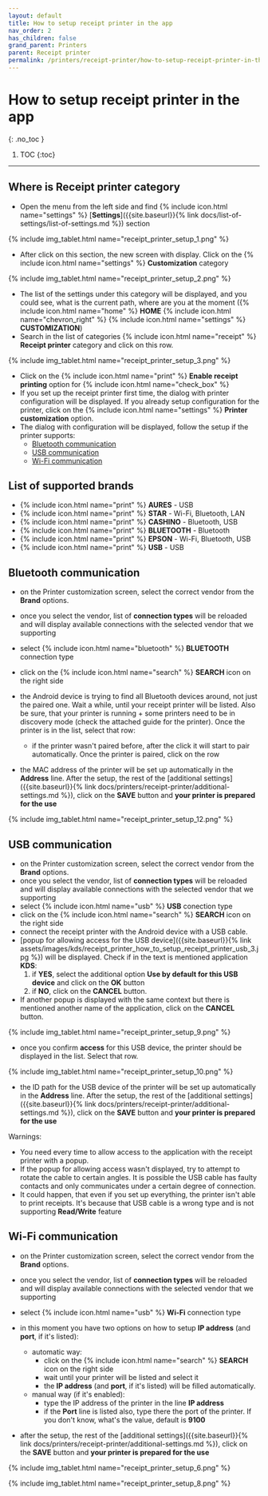 ```yaml
---
layout: default
title: How to setup receipt printer in the app
nav_order: 2
has_children: false
grand_parent: Printers
parent: Receipt printer
permalink: /printers/receipt-printer/how-to-setup-receipt-printer-in-the-app
---
```


# How to setup receipt printer in the app
{: .no_toc }

1. TOC
{:toc}

---

## Where is Receipt printer category
- Open the menu from the left side and find {% include icon.html name="settings" %} [**Settings**]({{site.baseurl}}{% link docs/list-of-settings/list-of-settings.md %}) section

{% include img_tablet.html name="receipt_printer_setup_1.png" %}

- After click on this section, the new screen with display. Click on the {% include icon.html name="settings" %} **Customization** category

{% include img_tablet.html name="receipt_printer_setup_2.png" %}

- The list of the settings under this category will be displayed, and you could see, what is the current path, where are you at the moment ({% include icon.html name="home" %} **HOME** {% include icon.html name="chevron_right" %} {% include icon.html name="settings" %} **CUSTOMIZATION**)
- Search in the list of categories {% include icon.html name="receipt" %} **Receipt printer** category and click on this row.

{% include img_tablet.html name="receipt_printer_setup_3.png" %}

- Click on the {% include icon.html name="print" %} **Enable receipt printing** option for {% include icon.html name="check_box" %}
- If you set up the receipt printer first time, the dialog with printer configuration will be displayed. If you already setup configuration for the printer, click on the {% include icon.html name="settings" %} **Printer customization** option. 
- The dialog with configuration will be displayed, follow the setup if the printer supports:
	- [Bluetooth communication](#bluetooth-communication)
	- [USB communication](#usb-communication)
	- [Wi-Fi communication](#wi-fi-communication)

## List of supported brands
- {% include icon.html name="print" %} **AURES** - USB
- {% include icon.html name="print" %} **STAR** - Wi-Fi, Bluetooth, LAN
- {% include icon.html name="print" %} **CASHINO** - Bluetooth, USB
- {% include icon.html name="print" %} **BLUETOOTH** - Bluetooth
- {% include icon.html name="print" %} **EPSON** - Wi-Fi, Bluetooth, USB
- {% include icon.html name="print" %} **USB** - USB

## Bluetooth communication
- on the Printer customization screen, select the correct vendor from the **Brand** options.
- once you select the vendor, list of **connection types** will be reloaded and will display available connections with the selected vendor that we supporting
- select {% include icon.html name="bluetooth" %} **BLUETOOTH** connection type
- click on the {% include icon.html name="search" %} **SEARCH** icon on the right side

- the Android device is trying to find all Bluetooth devices around, not just the paired one. Wait a while, until your receipt printer will be listed. Also be sure, that your printer is running + some printers need to be in discovery mode (check the attached guide for the printer). Once the printer is in the list, select that row:
	- if the printer wasn't paired before, after the click it will start to pair automatically. Once the printer is paired, click on the row
- the MAC address of the printer will be set up automatically in the **Address** line. After the setup, the rest of the [additional settings]({{site.baseurl}}{% link docs/printers/receipt-printer/additional-settings.md %}), click on the <span class="text-green-200">**SAVE**</span> button and **your printer is prepared for the use**

{% include img_tablet.html name="receipt_printer_setup_12.png" %}

## USB communication
- on the Printer customization screen, select the correct vendor from the **Brand** options.
- once you select the vendor, list of **connection types** will be reloaded and will display available connections with the selected vendor that we supporting
- select {% include icon.html name="usb" %} **USB** conection type
- click on the {% include icon.html name="search" %} **SEARCH** icon on the right side
- connect the receipt printer with the Android device with a USB cable.
- [popup for allowing access for the USB device]({{site.baseurl}}{% link assets/images/kds/receipt_printer_how_to_setup_receipt_printer_usb_3.jpg %}) will be displayed. Check if in the text is mentioned application **KDS**:
	1. if **YES**, select the additional option **Use by default for this USB device** and click on the <span class="text-green-200">**OK**</span> button
	1. if **NO**, click on the <span class="text-red-200">**CANCEL**</span> button. 
- <span class="text-red-200">If another popup is displayed with the same context but there is mentioned another name of the application, click on the **CANCEL** button.

{% include img_tablet.html name="receipt_printer_setup_9.png" %}

- once you confirm **access** for this USB device, the printer should be displayed in the list. Select that row.

{% include img_tablet.html name="receipt_printer_setup_10.png" %}

- the ID path for the USB device of the printer will be set up automatically in the **Address** line. After the setup, the rest of the [additional settings]({{site.baseurl}}{% link docs/printers/receipt-printer/additional-settings.md %}), click on the <span class="text-green-200">**SAVE**</span> button and **your printer is prepared for the use**

<span class="text-red-200">Warnings:</span>
- <span class="text-red-200">You need every time to allow access to the application with the receipt printer with a popup.</span>
- <span class="text-red-200">If the popup for allowing access wasn't displayed, try to attempt to rotate the cable to certain angles. It is possible the USB cable has faulty contacts and only communicates under a certain degree of connection.</span>
- <span class="text-red-200">It could happen, that even if you set up everything, the printer isn't able to print receipts. It's because that USB cable is a wrong type and is not supporting **Read/Write** feature</span>

## Wi-Fi communication
- on the Printer customization screen, select the correct vendor from the **Brand** options.
- once you select the vendor, list of **connection types** will be reloaded and will display available connections with the selected vendor that we supporting
- select {% include icon.html name="usb" %} **Wi-Fi** connection type
- in this moment you have two options on how to setup **IP address** (and **port**, if it's listed):
	- automatic way:
		- click on the {% include icon.html name="search" %} **SEARCH** icon on the right side
		- wait until your printer will be listed and select it
		- the **IP address** (and **port**, if it's listed) will be filled automatically. 
	- manual way (if it's enabled):
		- type the IP address of the printer in the line **IP address**
		- if the **Port** line is listed also, type there the port of the printer. If you don't know, what's the value, default is **9100**

- after the setup, the rest of the [additional settings]({{site.baseurl}}{% link docs/printers/receipt-printer/additional-settings.md %}), click on the <span class="text-green-200">**SAVE**</span> button and **your printer is prepared for the use**

{% include img_tablet.html name="receipt_printer_setup_6.png" %}

{% include img_tablet.html name="receipt_printer_setup_8.png" %}